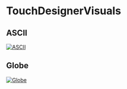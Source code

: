 # TouchDesignerVisuals

## ASCII
[![ASCII](https://imgur.com/0vGiCZd.png)](https://www.youtube.com/watch?v=e-rN297PobA)

## Globe
[![Globe](https://imgur.com/hhHQE3l.png)](https://www.youtube.com/watch?v=xQeRu2hxfhY)
